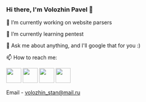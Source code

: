 ### Hi there, I'm Volozhin Pavel 👋

🔭 I’m currently working on website parsers

🌱 I’m currently learning pentest

💬 Ask me about anything, and I'll google that for you :)

📫 How to reach me:

[<img src="https://user-images.githubusercontent.com/110378801/204175069-e236bd03-d163-4df5-a1e3-42f68cb19c23.png" width="40" height="40" />](https://instagram.com/volozhin)
[<img src="https://upload.wikimedia.org/wikipedia/commons/9/9a/VK_Logo.png" width="40" height="40" />](https://vk.com/volozhin)
[<img src="https://uploads-ssl.webflow.com/62e95dddfb380a0e61193e7d/6363e7db70db732290fa3db6_logo-256.png" width="40" height="40" />](https://www.codewars.com/users/volozhin)
[<img src="https://assets-global.website-files.com/6257adef93867e50d84d30e2/636e0a6ac3c481f273141736_icon_clyde_black_RGB.png" width="40" height="40" />](https://discordapp.com/users/210385488924639232)

Email - volozhin_stan@mail.ru

<!--
**volozhin/volozhin** is a ✨ _special_ ✨ repository because its `README.md` (this file) appears on your GitHub profile.

Here are some ideas to get you started:

- 🔭 I’m currently working on ...
- 🌱 I’m currently learning ...
- 👯 I’m looking to collaborate on ...
- 🤔 I’m looking for help with ...
- 💬 Ask me about ...
- 📫 How to reach me: ...
- 😄 Pronouns: ...
- ⚡ Fun fact: ...
-->
